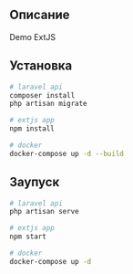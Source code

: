 ## Описание

Demo ExtJS

## Установка
```bash
# laravel api
composer install
php artisan migrate

# extjs app
npm install

# docker 
docker-compose up -d --build
```
## Заупуск
```bash
# laravel api
php artisan serve

# extjs app
npm start

# docker 
docker-compose up -d
```
